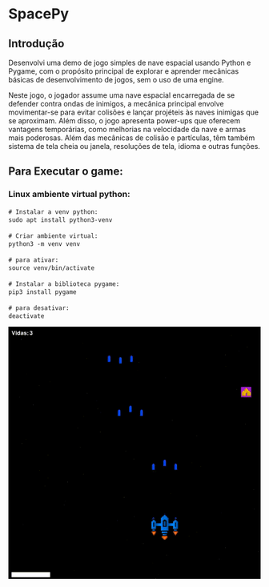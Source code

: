 # SpacePy

## Introdução

Desenvolvi uma demo de jogo simples de nave espacial usando Python e Pygame, com o propósito principal de explorar e aprender mecânicas básicas de desenvolvimento de jogos, sem o uso de uma engine.

Neste jogo, o jogador assume uma nave espacial encarregada de se defender contra ondas de inimigos, a mecânica principal envolve movimentar-se para evitar colisões e lançar projéteis às naves inimigas que se aproximam. Além disso, o jogo apresenta power-ups que oferecem vantagens temporárias, como melhorias na velocidade da nave e armas mais poderosas. Além das mecânicas de colisão e partículas, têm também sistema de tela cheia ou janela, resoluções de tela, idioma e outras funções.

## Para Executar o game:

### Linux ambiente virtual python:

    # Instalar a venv python:
    sudo apt install python3-venv
    
    # Criar ambiente virtual:
    python3 -m venv venv
    
    # para ativar:
    source venv/bin/activate

    # Instalar a biblioteca pygame:
    pip3 install pygame

    # para desativar:
    deactivate

![Gameplay](res/spacepy.GIF)
